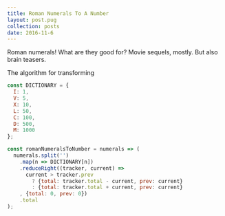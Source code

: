 ```yaml
---
title: Roman Numerals To A Number
layout: post.pug
collection: posts
date: 2016-11-6
---
```


Roman numerals! What are they good for? Movie sequels, mostly. But also brain teasers.

The algorithm for transforming

```javascript
const DICTIONARY = {
  I: 1,
  V: 5,
  X: 10,
  L: 50,
  C: 100,
  D: 500,
  M: 1000
};

const romanNumeralsToNumber = numerals => (
  numerals.split('')
    .map(n => DICTIONARY[n])
    .reduceRight((tracker, current) =>
      current > tracker.prev
        ? {total: tracker.total - current, prev: current}
        : {total: tracker.total + current, prev: current}
    , {total: 0, prev: 0})
    .total
);
```